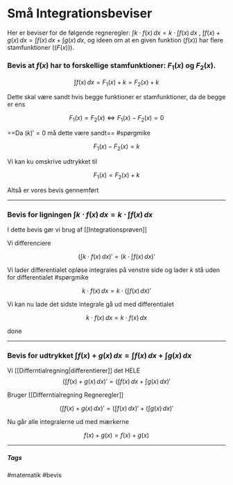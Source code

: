 # Små Integrationsbeviser              
Her er beviser for de følgende regneregler: $\int k \cdot f(x)\, dx = k \cdot \int f(x)\, dx$ , $\int f(x)+g(x)\,dx = \int f(x)\,dx + \int g(x)\,dx$, og ideen om at en given funktion ($f(x)$) har flere stamfunktioner (($F(x)$)).


### Bevis at $f(x)$ har to forskellige stamfunktioner: $F_1(x)$ og $F_2(x)$.

$$\int f(x)\,dx = F_1(x) + k = F_2(x) + k$$

Dette skal være sandt hvis begge funktioner er stamfunktioner, da de begge er ens

$$F_1(x) = F_2(x) \Longleftrightarrow F_1(x) - F_2(x) = 0$$


==Da $(k)' = 0$ må dette være sandt== #spørgmike


$$F_1(x) - F_2(x) = k$$


Vi kan ku omskrive udtrykket til

$$F_1(x) = F_2(x) + k$$


Altså er vores bevis gennemført
 
---

### Bevis for ligningen $\int k \cdot f(x)\, dx = k \cdot \int f(x)\, dx$

I dette bevis gør vi brug af [[Integrationsprøven]]

Vi differenciere

$$(\int k \cdot f(x)\, dx)' = (k \cdot\int f(x)\, dx)'$$

Vi lader differentialet opløse integrales på venstre side og lader $k$ stå uden for differentialet #spørgmike 

$$k \cdot f(x)\, dx = k \cdot (\int f(x)\, dx)'$$

Vi kan nu lade det sidste integrale gå ud med differentialet

$$k \cdot f(x)\, dx = k \cdot f(x)\, dx$$

done

---

### Bevis for udtrykket $\int f(x)+g(x)\,dx = \int f(x)\,dx + \int g(x)\,dx$

Vi [[Differntialregning|differentierer]] det HELE
$$(\int f(x)+g(x)\,dx)' = (\int f(x)\,dx + \int g(x)\,dx)'$$

Bruger [[Differntialregning Regneregler]]

$$(\int f(x)+g(x)\,dx)' = (\int f(x)\,dx)' + (\int g(x)\,dx)'$$

Nu går alle integralerne ud med mærkerne

$$f(x)+g(x) = f(x) + g(x)$$








---
##### Tags
#matematik 
#bevis